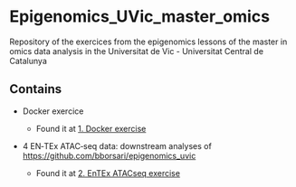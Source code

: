 # Epigenomics_UVic_master_omics
Repository of the exercices from the epigenomics lessons of the master in omics data analysis in the Universitat de Vic - Universitat Central de Catalunya

## Contains

- Docker exercice
  - Found it at [1. Docker exercise](https://github.com/SergioNoe/Epigenomics_UVic_master_omics/wiki/1.-Docker-exercise)

- 4 EN‐TEx ATAC‐seq data: downstream analyses of https://github.com/bborsari/epigenomics_uvic
  - Found it at [2. EnTEx ATACseq exercise](https://github.com/SergioNoe/Epigenomics_UVic_master_omics/wiki/2.-EnTEx-ATACseq-exercise)
